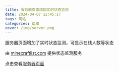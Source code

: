 ```yaml
---
title: 服务器页面增加实时状态监测
date: 2024-04-07 12:45:17
tags: 网站
categories: 运维
cover: /img/server.png
---
```

服务器页面增加了实时状态监测，可显示在线人数等状态

由 [minecraftlist.com](https://minecraftlist.com/) 提供状态监测服务

点击查看[服务器页面](/server/)